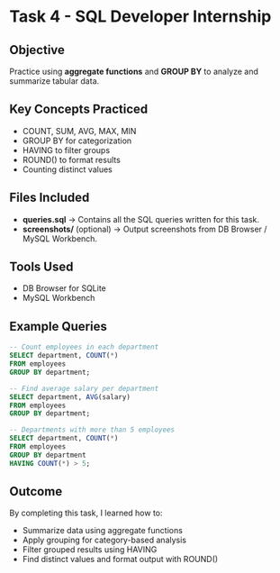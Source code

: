 # Task 4 - SQL Developer Internship

## Objective
Practice using **aggregate functions** and **GROUP BY** to analyze and summarize tabular data.

## Key Concepts Practiced
- COUNT, SUM, AVG, MAX, MIN
- GROUP BY for categorization
- HAVING to filter groups
- ROUND() to format results
- Counting distinct values

## Files Included
- **queries.sql** → Contains all the SQL queries written for this task.
- **screenshots/** (optional) → Output screenshots from DB Browser / MySQL Workbench.

## Tools Used
- DB Browser for SQLite  
- MySQL Workbench  

## Example Queries
```sql
-- Count employees in each department
SELECT department, COUNT(*) 
FROM employees
GROUP BY department;

-- Find average salary per department
SELECT department, AVG(salary)
FROM employees
GROUP BY department;

-- Departments with more than 5 employees
SELECT department, COUNT(*) 
FROM employees
GROUP BY department
HAVING COUNT(*) > 5;
```

## Outcome
By completing this task, I learned how to:
- Summarize data using aggregate functions
- Apply grouping for category-based analysis
- Filter grouped results using HAVING
- Find distinct values and format output with ROUND()
